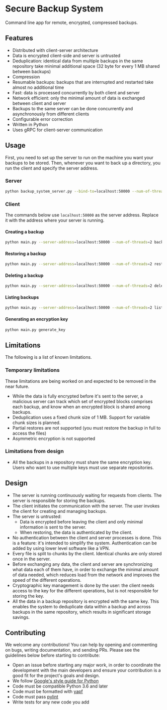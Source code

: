# Secure Backup System

Command line app for remote, encrypted, compressed backups.

## Features

- Distributed with client-server architecture
- Data is encrypted client-side and server is untrusted
- Deduplication: identical data from multiple backups in the same repository take minimal additional space (32 byte for every 1 MB shared between backups)
- Compression
- Resumable backups: backups that are interrupted and restarted take almost no additional time
- Fast: data is processed concurrently by both client and server
- Network efficient: only the minimal amount of data is exchanged between client and server
- Backups to the same server can be done concurrently and asynchronously from different clients
- Configurable error correction
- Written in Python
- Uses gRPC for client-server communication

## Usage

First, you need to set up the server to run on the machine you want your backups to be stored. Then, whenever you want to back up a directory, you run the client and specify the server address.

### Server

```sh
python backup_system_server.py --bind-to=localhost:50000 --num-of-threads=2 <backups_dir>
```

### Client

The commands below use `localhost:50000` as the server address. Replace it with the address where your server is running.

#### Creating a backup

```sh
python main.py --server-address=localhost:50000 --num-of-threads=2 backup <backup_dir> <key_file>
```

#### Restoring a backup

```sh
python main.py --server-address=localhost:50000 --num-of-threads=2 restore <backup_id> <restore_dir> <key_file>
```

#### Deleting a backup

```sh
python main.py --server-address=localhost:50000 --num-of-threads=2 delete <backup_id> <key_file>
```

#### Listing backups

```sh
python main.py --server-address=localhost:50000 --num-of-threads=2 list
```

#### Generating an encryption key

```sh
python main.py generate_key
```

## Limitations

The following is a list of known limitations.

### Temporary limitations

These limitations are being worked on and expected to be removed in the near future.

- While the data is fully encrypted before it's sent to the server, a malicious server can track which set of encrypted blocks comprises each backup, and know when an encrypted block is shared among backups.
- Deduplication uses a fixed chunk size of 1 MB. Support for variable chunk sizes is planned.
- Partial restores are not supported (you must restore the backup in full to access the files)
- Asymmetric encryption is not supported

### Limitations from design

- All the backups in a repository must share the same encryption key. Users who want to use multiple keys must use separate repositories.

## Design

- The server is running continuously waiting for requests from clients. The server is responsible for storing the backups.
- The client initiates the communication with the server. The user invokes the client for creating and managing backups.
- The server is untrusted:
  - Data is encrypted before leaving the client and only minimal information is sent to the server.
  - When restoring, the data is authenticated by the client.
- No authentication between the client and server processes is done. This is a feature: it's intended to simplify the system. Authentication can be added by using lower level software like a VPN.
- Every file is split to chunks by the client. Identical chunks are only stored once in the server.
- Before exchanging any data, the client and server are synchronizing what data each of them have, in order to exchange the minimal amount of data needed, which reduces load from the network and improves the speed of the different operations.
- Cryptographic key management is done by the user: the client needs access to the key for the different operations, but is not responsible for storing the key.
- All the data in a backup repository is encrypted with the same key. This enables the system to deduplicate data within a backup and across backups in the same repository, which results in significant storage savings.

## Contributing

We welcome any contributions!
You can help by opening and commenting on bugs, writing documentation, and sending PRs. Please see the guidelines below before starting to contribute:

- Open an issue before starting any major work, in order to coordinate the development with the main developers and ensure your contribution is a good fit for the project's goals and design.
- We follow [Google's style guide for Python](https://google.github.io/styleguide/pyguide.html)
- Code must be compatible Python 3.6 and later
- Code must be formatted with [yapf](https://github.com/google/yapf)
- Code must pass [pylint](https://www.pylint.org/)
- Write tests for any new code you add
